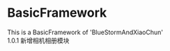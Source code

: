 # BasicFramework
This is a BasicFramework of 'BlueStormAndXiaoChun'</br>
1.0.1 新增相机相册模块<CameraAlbumVC>
